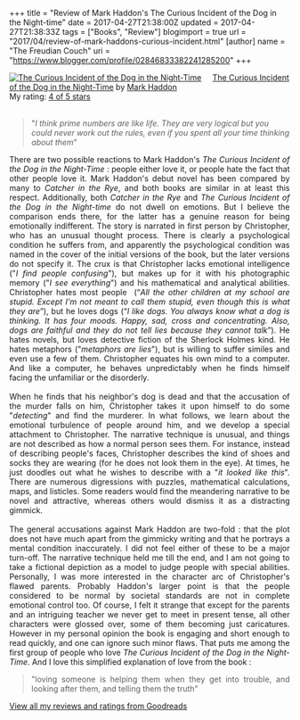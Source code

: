 +++
title = "Review of Mark Haddon's The Curious Incident of the Dog in the Night-time"
date = 2017-04-27T21:38:00Z
updated = 2017-04-27T21:38:33Z
tags = ["Books", "Review"]
blogimport = true 
url = "2017/04/review-of-mark-haddons-curious-incident.html"
[author]
	name = "The Freudian Couch"
	uri = "https://www.blogger.com/profile/02846833382241285200"
+++

<div dir="ltr" style="text-align: left;" trbidi="on">
<a href="https://www.goodreads.com/book/show/1618.The_Curious_Incident_of_the_Dog_in_the_Night_Time" style="float: left; padding-right: 20px;"><img alt="The Curious Incident of the Dog in the Night-Time" border="0" src="https://images.gr-assets.com/books/1479863624m/1618.jpg" /></a><a href="https://www.goodreads.com/book/show/1618.The_Curious_Incident_of_the_Dog_in_the_Night_Time">The Curious Incident of the Dog in the Night-Time</a> by <a href="https://www.goodreads.com/author/show/1050.Mark_Haddon">Mark Haddon</a><br />
My rating: <a href="https://www.goodreads.com/review/show/1981917837">4 of 5 stars</a><br />
<br />
<div dir="ltr" style="text-align: left;" trbidi="on">
<blockquote class="tr_bq">
"<i>I think prime numbers are like life. They are very logical but you could never work out the rules, even if you spent all your time thinking about them</i>"</blockquote>
<div style="text-align: justify;">
There are two possible reactions to Mark Haddon's <i>The Curious Incident of the Dog in the Night-Time</i> : people either love it, or people hate the fact that other people love it. Mark Haddon's debut novel has been compared by many to <i>Catcher in the Rye</i>, and both books are similar in at least this respect. Additionally, both <i>Catcher in the Rye</i> and <i>The Curious Incident of the Dog in the Night-time</i> do not dwell on emotions. But I believe the comparison ends there, for the latter has a genuine reason for being emotionally indifferent. The story is narrated in first person by Christopher, who has an unusual thought process. There is clearly a psychological condition he suffers from, and apparently the psychological condition was named in the cover of the initial versions of the book, but the later versions do not specify it. The crux is that Christopher lacks emotional intelligence ("<i>I find people confusing</i>"), but makes up for it with his photographic memory ("<i>I see everything</i>") and his mathematical and analytical abilities. Christopher hates most people &nbsp;(“<i>All the other children at my school are stupid. Except I'm not meant to call them stupid, even though this is what they are</i>”), but he loves dogs (“<i>I like dogs. You always know what a dog is thinking. It has four moods. Happy, sad, cross and concentrating. Also, dogs are faithful and they do not tell lies because they cannot talk</i>”). He hates novels, but loves detective fiction of the Sherlock Holmes kind. He hates metaphors ("<i>metaphors are lies</i>"), but is willing to suffer similes and even use a few of them. Christopher equates his own mind to a computer. And like a computer, he behaves unpredictably when he finds himself facing the unfamiliar or the disorderly.</div>
<div style="text-align: left;">
<br /></div>
<div style="text-align: justify;">
When he finds that his neighbor's dog is dead and that the accusation of the murder falls on him, Christopher takes it upon himself to do some "<i>detecting</i>" and find the murderer. In what follows, we learn about the emotional turbulence of people around him, and we develop a special attachment to Christopher. The narrative technique is unusual, and things are not described as how a normal person sees them. For instance, instead of describing people's faces, Christopher describes the kind of shoes and socks they are wearing (for he does not look them in the eye). At times, he just doodles out what he wishes to describe with a "<i>it looked like this</i>". There are numerous digressions with puzzles, mathematical calculations, maps, and listicles. Some readers would find the meandering narrative to be novel and attractive, whereas others would dismiss it as a distracting gimmick.</div>
<div style="text-align: justify;">
<br /></div>
<div style="text-align: justify;">
The general accusations against Mark Haddon are two-fold : that the plot does not have much apart from the gimmicky writing and that he portrays a mental condition inaccurately. I did not feel either of these to be a major turn-off. The narrative technique held me till the end, and I am not going to take a fictional depiction as a model to judge people with special abilities. Personally, I was more interested in the character arc of Christopher's flawed parents. Probably Haddon's larger point is that the people considered to be normal by societal standards are not in complete emotional control too. Of course, I felt it strange that except for the parents and an intriguing teacher we never get to meet in present tense, all other characters were glossed over, some of them becoming just caricatures. However in my personal opinion the book is engaging and short enough to read quickly, and one can ignore such minor flaws. That puts me among the first group of people who love <i>The Curious Incident of the Dog in the Night-Time</i>. And I love this simplified explanation of love from the book :</div>
<blockquote class="tr_bq" style="text-align: justify;">
"loving someone is helping them when they get into trouble, and looking after them, and telling them the truth"</blockquote>
</div>
<a href="https://www.goodreads.com/review/list/4391307-adarsh">View all my reviews and ratings from Goodreads</a>
</div>

